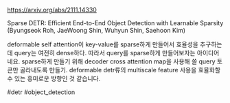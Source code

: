 https://arxiv.org/abs/2111.14330

Sparse DETR: Efficient End-to-End Object Detection with Learnable Sparsity (Byungseok Roh, JaeWoong Shin, Wuhyun Shin, Saehoon Kim)

deformable self attention이 key-value를 sparse하게 만들어서 효율성을 추구하는데 query는 여전히 dense하다. 따라서 query를 sparse하게 만들어보자는 아이디어네요. sparse하게 만들기 위해 decoder cross attention map을 사용해 쓸 query 토큰만 골라내도록 만들기. deformable detr류의 multiscale feature 사용을 효율화할 수 있는 흥미로운 방향인 것 같습니다.

#detr #object_detection 
